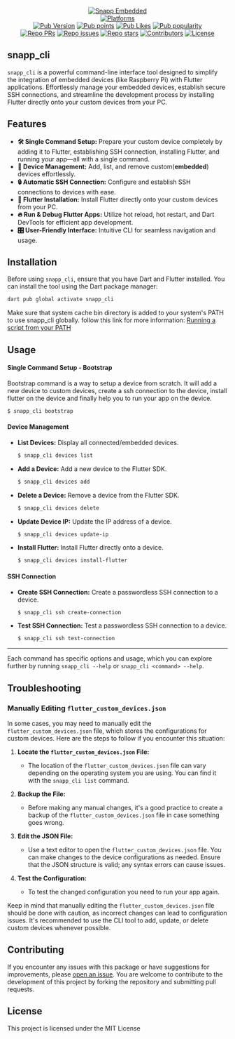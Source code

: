 <p align="center">
    <a href="https://www.snappembedded.io/"><img src="https://img.shields.io/badge/made_by-snapp_embedded-blue" alt="Snapp Embedded"></a>
    <br>
    <a href="https://pub.dev/packages/snapp_cli"><img src="https://badgen.net/pub/flutter-platform/snapp_cli" alt="Platforms"></a>
    <br>
    <a href="https://pub.dev/packages/snapp_cli"><img src="https://img.shields.io/pub/v/snapp_cli?logo=dart&logoColor=white" alt="Pub Version"></a>
    <a href="https://pub.dev/packages/snapp_cli"><img src="https://badgen.net/pub/points/snapp_cli" alt="Pub points"></a>
    <a href="https://pub.dev/packages/snapp_cli"><img src="https://badgen.net/pub/likes/snapp_cli" alt="Pub Likes"></a>
    <a href="https://pub.dev/packages/snapp_cli"><img src="https://badgen.net/pub/popularity/snapp_cli" alt="Pub popularity"></a>
    <br>    
    <a href="https://github.com/Snapp-Embedded/snapp_cli/pulls"><img src="https://img.shields.io/github/issues-pr/Snapp-Embedded/snapp_cli" alt="Repo PRs"></a>
    <a href="https://github.com/Snapp-Embedded/snapp_cli/issues?q=is%3Aissue+is%3Aopen"><img src="https://img.shields.io/github/issues/Snapp-Embedded/snapp_cli" alt="Repo issues"></a>
    <a href="https://github.com/Snapp-Embedded/snapp_cli"><img src="https://img.shields.io/github/stars/Snapp-Embedded/snapp_cli?style=social" alt="Repo stars"></a>
    <a href="https://github.com/Snapp-Embedded/snapp_cli/graphs/contributors"><img src="https://badgen.net/github/contributors/Snapp-Embedded/snapp_cli" alt="Contributors"></a>
    <a href="https://github.com/Snapp-Embedded/snapp_cli/blob/main/LICENSE"><img src="https://badgen.net/github/license/Snapp-Embedded/snapp_cli" alt="License"></a>
    <br>       
</p>


## snapp\_cli

`snapp_cli` is a powerful command-line interface tool designed to simplify the integration of embedded devices (like Raspberry Pi) with Flutter applications. Effortlessly manage your embedded devices, establish secure SSH connections, and streamline the development process by installing Flutter directly onto your custom devices from your PC.

## Features
- **🛠️ Single Command Setup:** Prepare your custom device completely by adding it to Flutter, establishing SSH connection, installing Flutter, and running your app—all with a single command.
- **📱 Device Management:** Add, list, and remove custom(**embedded**) devices effortlessly.
- **🔒 Automatic SSH Connection:** Configure and establish SSH connections to devices with ease.
- **🚀 Flutter Installation:** Install Flutter directly onto your custom devices from your PC.
- **🔥 Run & Debug Flutter Apps:** Utilize hot reload, hot restart, and Dart DevTools for efficient app development.
- **🎛️ User-Friendly Interface:** Intuitive CLI for seamless navigation and usage.

## Installation

Before using `snapp_cli`, ensure that you have Dart and Flutter installed. You can install the tool using the Dart package manager:

``` bash
dart pub global activate snapp_cli
```

Make sure that system cache bin directory is added to your system's PATH to use snapp_cli globally. follow this link for more information: [Running a script from your PATH](https://dart.dev/tools/pub/cmd/pub-global#running-a-script-from-your-path "Running a script from your PATH")

## Usage

#### Single Command Setup - **Bootstrap**

Bootstrap command is a way to setup a device from scratch.
It will add a new device to custom devices, create a ssh connection to the device,
install flutter on the device and finally help you to run your app on the device.

```bash
$ snapp_cli bootstrap
```

#### Device Management

- **List Devices:** Display all connected/embedded devices.
    ```bash
    $ snapp_cli devices list
    ```
- **Add a Device:** Add a new device to the Flutter SDK.
   ```bash
   $ snapp_cli devices add 
   ```
- **Delete a Device:** Remove a device from the Flutter SDK.
    ```bash
    $ snapp_cli devices delete
    ```
- **Update Device IP:** Update the IP address of a device.
    ```bash
    $ snapp_cli devices update-ip
    ```
- **Install Flutter:** Install Flutter directly onto a device.
    ```bash
    $ snapp_cli devices install-flutter
    ```

#### SSH Connection

- **Create SSH Connection:** Create a passwordless SSH connection to a device.
    ```bash
    $ snapp_cli ssh create-connection
    ```
- **Test SSH Connection:** Test a passwordless SSH connection to a device.
    ```bash
    $ snapp_cli ssh test-connection
    ```

------------------------------------

Each command has specific options and usage, which you can explore further by running `snapp_cli --help` or `snapp_cli <command> --help`.

## Troubleshooting

### Manually Editing `flutter_custom_devices.json`

In some cases, you may need to manually edit the `flutter_custom_devices.json` file, which stores the configurations for custom devices. Here are the steps to follow if you encounter this situation:

1. **Locate the `flutter_custom_devices.json` File:**
   - The location of the `flutter_custom_devices.json` file can vary depending on the operating system you are using. You can find it with the `snapp_cli list` command.

2. **Backup the File:**
   - Before making any manual changes, it's a good practice to create a backup of the `flutter_custom_devices.json` file in case something goes wrong.

3. **Edit the JSON File:**
   - Use a text editor to open the `flutter_custom_devices.json` file. You can make changes to the device configurations as needed. Ensure that the JSON structure is valid; any syntax errors can cause issues.

4. **Test the Configuration:**
   - To test the changed configuration you need to run your app again.


Keep in mind that manually editing the `flutter_custom_devices.json` file should be done with caution, as incorrect changes can lead to configuration issues. It's recommended to use the CLI tool to add, update, or delete custom devices whenever possible.


## Contributing

If you encounter any issues with this package or have suggestions for improvements, please [open an issue](https://github.com/Snapp-Embedded/snapp_cli/issues). You are welcome to contribute to the development of this project by forking the repository and submitting pull requests.

## License

This project is licensed under the MIT License

